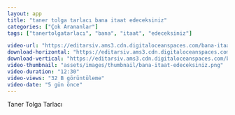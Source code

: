 ```yaml
---
layout: app
title: "taner tolga tarlacı bana itaat edeceksiniz"
categories: ["Çok Arananlar"]
tags: ["tanertolgatarlacı", "bana", "itaat", "edeceksiniz"]

video-url: "https://editarsiv.ams3.cdn.digitaloceanspaces.com/bana-itaat-edeceksiniz-yatay.mp4"
download-horizontal: "https://editarsiv.ams3.cdn.digitaloceanspaces.com/bana-itaat-edeceksiniz-yatay.mp4"
download-vertical: "https://editarsiv.ams3.cdn.digitaloceanspaces.com/bana-itaat-edeceksiniz-dikey.mp4"
video-thumbnail: "assets/images/thumbnail/bana-itaat-edeceksiniz.png"
video-duration: "12:30"
video-views: "32 B görüntüleme"
video-date: "5 gün önce"
---
```


<!--more-->

Taner Tolga Tarlacı
